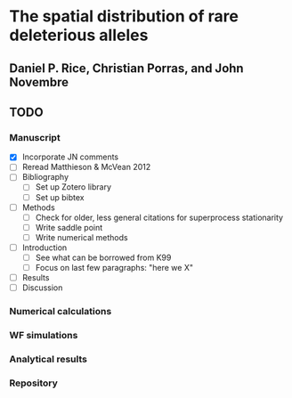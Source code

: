 # The spatial distribution of rare deleterious alleles

## Daniel P. Rice, Christian Porras, and John Novembre

## TODO
### Manuscript
- [x] Incorporate JN comments
- [ ] Reread Matthieson & McVean 2012
- [ ] Bibliography
    - [ ] Set up Zotero library
    - [ ] Set up bibtex
- [ ] Methods
    - [ ] Check for older, less general citations for superprocess stationarity
    - [ ] Write saddle point
    - [ ] Write numerical methods
- [ ] Introduction
    - [ ] See what can be borrowed from K99
    - [ ] Focus on last few paragraphs: "here we X"
- [ ] Results
- [ ] Discussion

### Numerical calculations

### WF simulations

### Analytical results

### Repository
